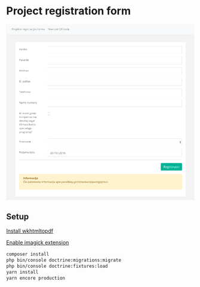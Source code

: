 Project registration form
=========================
![Alt text](assets/img/project_registration_form.png)

## Setup
[Install wkhtmltopdf](https://wkhtmltopdf.org)

[Enable imagick extension](http://php.net/manual/en/book.imagick.php)
```
composer install
php bin/console doctrine:migrations:migrate
php bin/console doctrine:fixtures:load
yarn install
yarn encore production
```
